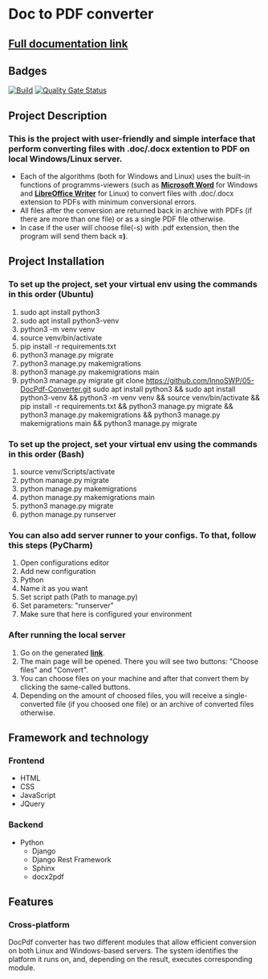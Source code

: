 # Doc to PDF converter
## [Full documentation link](https://innoswp.github.io/05-DocPdf-Converter/)

## Badges
[![Build](https://github.com/InnoSWP/05-DocPdf-Converter/actions/workflows/build.yml/badge.svg)](https://github.com/InnoSWP/05-DocPdf-Converter/actions/workflows/build.yml)
[![Quality Gate Status](https://sonarcloud.io/api/project_badges/measure?project=InnoSWP_05-DocPdf-Converter&metric=alert_status)](https://sonarcloud.io/summary/new_code?id=InnoSWP_05-DocPdf-Converter)

## Project Description
### This is the project with user-friendly and simple interface that perform converting files with .doc/.docx extention to PDF on local Windows/Linux server.
* Each of the algorithms (both for Windows and Linux) uses the built-in functions of programms-viewers (such as [**Microsoft Word**](https://en.wikipedia.org/wiki/Microsoft_Word) for Windows and [**LibreOffice Writer**](https://en.wikipedia.org/wiki/LibreOffice_Writer) for Linux) to convert files with .doc/.docx extension to PDFs with minimum conversional errors.
* All files after the conversion are returned back in archive with PDFs (if there are more than one file) or as a single PDF file otherwise. 
* In case if the user will choose file(-s) with .pdf extension, then the program will send them back **=)**.

## Project Installation
### To set up the project, set your virtual env using the commands in this order (Ubuntu)
1. sudo apt install python3
2. sudo apt install python3-venv
3. python3 -m venv venv
4. source venv/bin/activate
5. pip install -r requirements.txt
6. python3 manage.py migrate
7. python3 manage.py makemigrations
8. python3 manage.py makemigrations main
9. python3 manage.py migrate
git clone https://github.com/InnoSWP/05-DocPdf-Converter.git
sudo apt install python3 && sudo apt install python3-venv && python3 -m venv venv && source venv/bin/activate && pip install -r requirements.txt && python3 manage.py migrate && python3 manage.py makemigrations && python3 manage.py makemigrations main && python3 manage.py migrate

### To set up the project, set your virtual env using the commands in this order (Bash)
1. source venv/Scripts/activate
2. python manage.py migrate
3. python manage.py makemigrations
4. python manage.py makemigrations main
5. python3 manage.py migrate
6. python manage.py runserver

### You can also add server runner to your configs. To that, follow this steps (PyCharm)
1. Open configurations editor
2. Add new configuration
3. Python
4. Name it as you want
5. Set script path (Path to manage.py)
6. Set parameters: "runserver"
7. Make sure that here is configured your environment

### After running the local server
1. Go on the generated [**link**](http://127.0.0.1:8000/convert).
2. The main page will be opened. There you will see two buttons: "Choose files" and "Convert".
3. You can choose files on your machine and after that convert them by clicking the same-called buttons.
4. Depending on the amount of choosed files, you will receive a single-converted file (if you choosed one file) or an archive of converted files otherwise.

## Framework and technology
### Frontend

- HTML
- CSS
- JavaScript
- JQuery

### Backend

- Python
  - Django
  - Django Rest Framework
  - Sphinx
  - docx2pdf

## Features
### Cross-platform
DocPdf converter has two different modules that allow efficient conversion on both Linux and Windows-based servers. 
The system identifies the platform it runs on, and, depending on the result, executes corresponding module.
